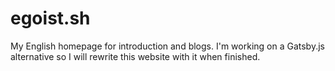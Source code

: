 # egoist.sh

My English homepage for introduction and blogs. I'm working on a Gatsby.js alternative so I will rewrite this website with it when finished.
